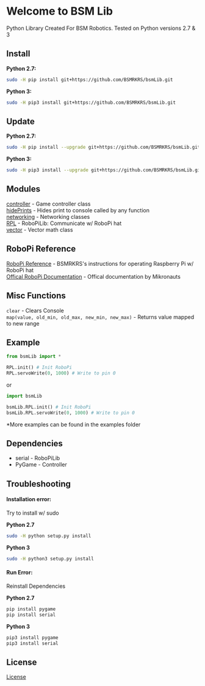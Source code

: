 # Welcome to BSM Lib

Python Library Created For BSM Robotics. Tested on Python versions 2.7 & 3

## Install

**Python 2.7:**

```bash
sudo -H pip install git+https://github.com/BSMRKRS/bsmLib.git
```

**Python 3:**

```bash
sudo -H pip3 install git+https://github.com/BSMRKRS/bsmLib.git
```

## Update

**Python 2.7:**

```bash
sudo -H pip install --upgrade git+https://github.com/BSMRKRS/bsmLib.git
```

**Python 3:**

```bash
sudo -H pip3 install --upgrade git+https://github.com/BSMRKRS/bsmLib.git
```

## Modules

[controller](/docs/controller.md) - Game controller class </br>
[hidePrints](/docs/hidePrints.md) - Hides print to console called by any function </br>
[networking](/docs/networking.md) - Networking classes </br>
[RPL](/docs/RPL.md) - RoboPiLib: Communicate w/ RoboPi hat </br>
[vector](/docs/vector.md) - Vector math class </br>

## RoboPi Reference

[RoboPi Reference](/docs/RoboPi_Reference.md) - BSMRKRS's instructions for operating Raspberry Pi w/ RoboPi hat </br>
[Offical RoboPi Documentation](http://www.mikronauts.com/raspberry-pi/robopi/) - Offical documentation by Mikronauts

## Misc Functions

`clear` - Clears Console </br>
`map(value, old_min, old_max, new_min, new_max)` - Returns value mapped to new range </br>

## Example

```python
from bsmLib import *

RPL.init() # Init RoboPi
RPL.servoWrite(0, 1000) # Write to pin 0
```

or

```python
import bsmLib

bsmLib.RPL.init() # Init RoboPi
bsmLib.RPL.servoWrite(0, 1000) # Write to pin 0
```

\*More examples can be found in the examples folder

## Dependencies

- serial - RoboPiLib
- PyGame - Controller

## Troubleshooting

#### Installation error:

Try to install w/ sudo

**Python 2.7**
```bash
sudo -H python setup.py install
```

**Python 3**
```bash
sudo -H python3 setup.py install
```

#### Run Error:

Reinstall Dependencies </br>

**Python 2.7**
```bash
pip install pygame
pip install serial
```

**Python 3**
```bash
pip3 install pygame
pip3 install serial
```

## License

[License](/docs/LICENSE)
